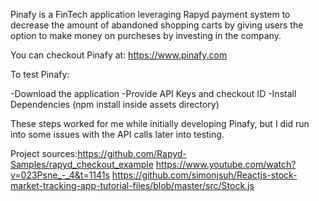 Pinafy is a FinTech application leveraging Rapyd payment system to decrease the amount of abandoned shopping carts by giving users the option to make money on purcheses by investing in the company. 

You can checkout Pinafy at: https://www.pinafy.com

To test Pinafy:

-Download the application
-Provide API Keys and checkout ID
-Install Dependencies (npm install inside assets directory)

These steps worked for me while initially developing Pinafy, but I did run into some issues with the API calls later into testing. 


Project sources:https://github.com/Rapyd-Samples/rapyd_checkout_example https://www.youtube.com/watch?v=023Psne_-_4&t=1141s https://github.com/simonjsuh/Reactjs-stock-market-tracking-app-tutorial-files/blob/master/src/Stock.js

